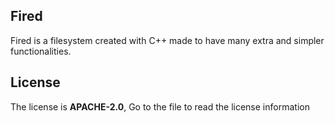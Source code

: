 ## Fired

Fired is a filesystem created with C++ made to have many extra and simpler functionalities.

## License

The license is **APACHE-2.0**, Go to the file to read the license information